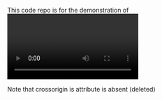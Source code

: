 This code repo is for the demonstration of <video> tag in HTML where the subtitles in <track> tag are enabled.

Note that crossorigin is attribute is absent (deleted)
